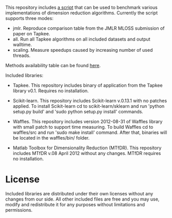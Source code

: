 This repository includes [a script](benchmark.py) that can be used to 
benchmark various implementations of dimension reduction algorithms. Currently the
script supports three modes:

- jmlr. Reproduce comparison table from the JMLR MLOSS submission of paper on Tapkee.
- all. Run all Tapkee algorithms on all included datasets and output walltime.
- scaling. Measure speedups caused by increasing number of used threads.

Methods availability table can be found [here](available_methods.md).

Included libraries:

- Tapkee. This repository includes binary of application from the Tapkee library v0.1. Requires no installation.

- Scikit-learn. This repository includes Scikit-learn v.0.13.1 with no patches applied. To install Scikit-learn
cd to scikit-learn/sklearn and run 'python setup.py build' and 'sudo python setup.py install' commands.

- Waffles. This repository includes version 2012-08-31 of Waffles library with small patch to support
time measuring. To build Waffles cd to waffles/src and run 'sudo make install' command. After that, binaries will 
be located in the waffles/bin/ folder.

- Matlab Toolbox for Dimensionality Reduction (MTfDR). This repository includes MTfDR v.08 April 2012 without
any changes. MTfDR requires no installation.

License
=======

Included libraries are distributed under their own licenses without any changes from our side. All other included files
are free and you may use, modify and redistribute it for any purposes without limitations and permissions.
